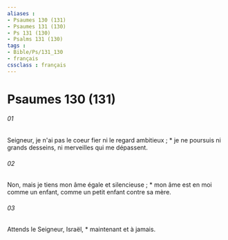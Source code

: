 ```yaml
---
aliases : 
- Psaumes 130 (131)
- Psaumes 131 (130)
- Ps 131 (130)
- Psalms 131 (130)
tags : 
- Bible/Ps/131_130
- français
cssclass : français
---
```


# Psaumes 130 (131)

###### 01
Seigneur, je n'ai pas le coeur fier ni le regard ambitieux ; * je ne poursuis ni grands desseins, ni merveilles qui me dépassent.
###### 02
Non, mais je tiens mon âme égale et silencieuse ; * mon âme est en moi comme un enfant, comme un petit enfant contre sa mère.
###### 03
Attends le Seigneur, Israël, * maintenant et à jamais.
